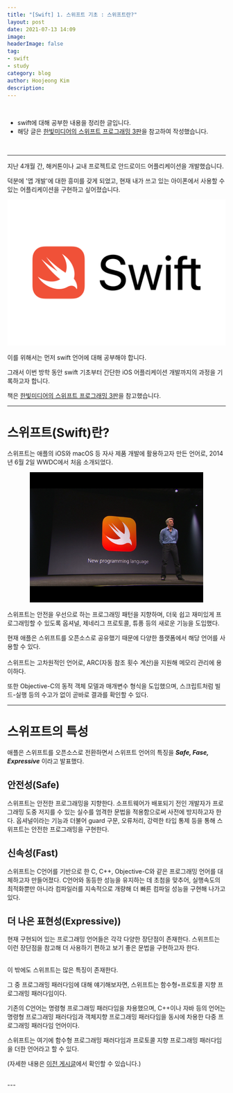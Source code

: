 ```yaml
---
title: "[Swift] 1. 스위프트 기초 : 스위프트란?"
layout: post
date: 2021-07-13 14:09
image: 
headerImage: false
tag:
- swift
- study
category: blog
author: Hoojeong Kim
description: 
---
```

<br/>

* swift에 대해 공부한 내용을 정리한 글입니다.
* 해당 글은 <a href="https://www.hanbit.co.kr/store/books/look.php?p_code=B9421379018" target="_blank">한빛미디어의 스위프트 프로그래밍 3판</a>을 참고하여 작성했습니다.
<br/>

---

지난 4개월 간, 해커톤이나 교내 프로젝트로 안드로이드 어플리케이션을 개발했습니다.

덕분에 '앱 개발'에 대한 흥미를 갖게 되었고, 현재 내가 쓰고 있는 아이폰에서 사용할 수 있는 어플리케이션을 구현하고 싶어졌습니다.

<p align="center">
  <img src="../assets/post_source/0713_swift_logo.png">
</p>

이를 위해서는 먼저 swift 언어에 대해 공부해야 합니다.

그래서 이번 방학 동안 swift 기초부터 간단한 iOS 어플리케이션 개발까지의 과정을 기록하고자 합니다.

책은 <a href="https://www.hanbit.co.kr/store/books/look.php?p_code=B9421379018" target="_blank">한빛미디어의 스위프트 프로그래밍 3판</a>을 참고했습니다.
<br/>

---

# 스위프트(Swift)란?

스위프트는 애플의 iOS와 macOS 등 자사 제품 개발에 활용하고자 만든 언어로, 2014년 6월 2일 WWDC에서 처음 소개되었다.

<p align="center">
  <img src="../assets/post_source/0713_swift_wwdc.png"
  width=400>
</p>

스위프트는 안전을 우선으로 하는 프로그래밍 패턴을 지향하며, 더욱 쉽고 재미있게 프로그래밍할 수 있도록 옵셔널, 제네리그 프로토콜, 튜픙 등의 새로운 기능을 도입했다.

현재 애플은 스위프트를 오픈소스로 공유했기 때문에 다양한 플랫폼에서 해당 언어를 사용할 수 있다.
<br>
<br>
스위프트는 고차원적인 언어로, ARC(자동 참조 횟수 계산)을 지원해 메모리 관리에 용이하다.

또한 Objective-C의 동적 객체 모델과 매개변수 형식을 도입했으며, 스크립트처럼 빌드-실행 등의 수고가 없이 곧바로 결과를 확인할 수 있다.
<br>

---
# 스위프트의 특성

애플은 스위프트를 오픈소스로 전환하면서 스위프트 언어의 특징을 __*Safe, Fase, Expressive*__ 이라고 발표했다.
<br>

## 안전성(Safe)
스위프트는 안전한 프로그래밍을 지향한다.
소프트웨어가 배포되기 전인 개발자가 프로그래밍 도중 저지를 수 있는 실수를 엄격한 문법을 적용함으로써 사전에 방지하고자 한다.
옵셔널이라는 기능과 더불어 guard 구문, 오류처리, 강력한 타입 통제 등을 통해 스위프트는 안전한 프로그래밍을 구현한다.


## 신속성(Fast)
스위프트는 C언어를 기반으로 한 C, C++, Objective-C와 같은 프로그래밍 언어를 대체하고자 만들어졌다.
C언어와 동등한 성능을 유지하는 데 초첨을 맞추어, 실행속도의 최적화뿐만 아니라 컴파일러를 지속적으로 개량해 더 빠른 컴파일 성능을 구현해 나가고 있다.


## 더 나은 표현성(Expressive))
현재 구현되어 있는 프로그래밍 언어들은 각각 다양한 장단점이 존재한다.
스위프트는 이런 장단점을 참고해 더 사용하기 편하고 보기 좋은 문법을 구현하고자 한다.

<br>
이 밖에도 스위프트는 많은 특징이 존재한다.

그 중 프로그래밍 패러다임에 대해 얘기해보자면, 스위프트는 함수형◦프로토콜 지향 프로그래밍 패러다임이다.

기존의 C언어는 명령형 프로그래밍 패러다임을 차용했으며, C++이나 자바 등의 언어는 명령형 프로그래밍 패러다임과 객체지향 프로그래밍 패러다임을 동시에 차용한 다중 프로그래밍 패러다임 언어이다.

스위프트는 여기에 함수형 프로그래밍 패러다임과 프로토콜 지향 프로그래밍 패러다임을 더한 언어라고 할 수 있다.

(자세한 내용은 <a href="https://hoojeong.dev/swift-0/" target="_blank">이전 게시글</a>에서 확인할 수 있습니다.)
 
<br>
---
<br>

